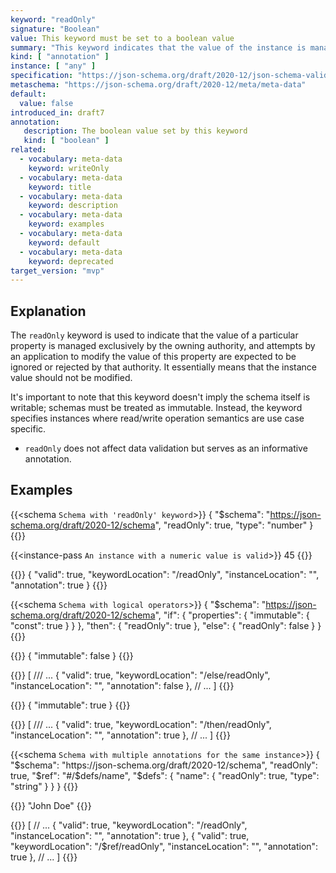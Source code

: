 ```yaml
---
keyword: "readOnly"
signature: "Boolean"
value: This keyword must be set to a boolean value
summary: "This keyword indicates that the value of the instance is managed exclusively by the owning authority, and attempts by an application to modify the value of this property are expected to be ignored or rejected by that owning authority."
kind: [ "annotation" ]
instance: [ "any" ]
specification: "https://json-schema.org/draft/2020-12/json-schema-validation.html#section-9.4"
metaschema: "https://json-schema.org/draft/2020-12/meta/meta-data"
default:
  value: false
introduced_in: draft7
annotation:
   description: The boolean value set by this keyword
   kind: [ "boolean" ]
related:
  - vocabulary: meta-data
    keyword: writeOnly
  - vocabulary: meta-data
    keyword: title
  - vocabulary: meta-data
    keyword: description
  - vocabulary: meta-data
    keyword: examples
  - vocabulary: meta-data
    keyword: default
  - vocabulary: meta-data
    keyword: deprecated
target_version: "mvp"
---
```


## Explanation

The `readOnly` keyword is used to indicate that the value of a particular property is managed exclusively by the owning authority, and attempts by an application to modify the value of this property are expected to be ignored or rejected by that authority. It essentially means that the instance value should not be modified.

It's important to note that this keyword doesn't imply the schema itself is writable; schemas must be treated as immutable. Instead, the keyword specifies instances where read/write operation semantics are use case specific.

* `readOnly` does not affect data validation but serves as an informative annotation.

## Examples

{{<schema `Schema with 'readOnly' keyword`>}}
{
  "$schema": "https://json-schema.org/draft/2020-12/schema",
  "readOnly": true,
  "type": "number"
}
{{</schema>}}

{{<instance-pass `An instance with a numeric value is valid`>}}
45
{{</instance-pass>}}

{{<instance-annotation>}}
{
  "valid": true,
  "keywordLocation": "/readOnly",
  "instanceLocation": "",
  "annotation": true
}
{{</instance-annotation>}}

{{<schema `Schema with logical operators`>}}
{
  "$schema": "https://json-schema.org/draft/2020-12/schema",
  "if": {
    "properties": {
      "immutable": { "const": true }
    }
  },
  "then": {
    "readOnly": true
  },
  "else": {
    "readOnly": false
  }
}
{{</schema>}}

{{<instance-pass>}}
{ "immutable": false }
{{</instance-pass>}}

{{<instance-annotation>}}
[
  /// ...
  {
    "valid": true,
    "keywordLocation": "/else/readOnly",
    "instanceLocation": "",
    "annotation": false
  },
  // ...
]
{{</instance-annotation>}}

{{<instance-pass>}}
{ "immutable": true }
{{</instance-pass>}}

{{<instance-annotation>}}
[
  /// ...
  {
    "valid": true,
    "keywordLocation": "/then/readOnly",
    "instanceLocation": "",
    "annotation": true
  },
  // ...
]
{{</instance-annotation>}}

{{<schema `Schema with multiple annotations for the same instance`>}}
{
  "$schema": "https://json-schema.org/draft/2020-12/schema",
  "readOnly": true,
  "$ref": "#/$defs/name",
  "$defs": {
    "name": {
      "readOnly": true,
      "type": "string"
    }
  }
}
{{</schema>}}

{{<instance-pass>}}
"John Doe"
{{</instance-pass>}}

{{<instance-annotation>}}
[
  // ...
  {
    "valid": true,
    "keywordLocation": "/readOnly",
    "instanceLocation": "",
    "annotation": true
  },
  {
    "valid": true,
    "keywordLocation": "/$ref/readOnly",
    "instanceLocation": "",
    "annotation": true
  },
  // ...
]
{{</instance-annotation>}}
